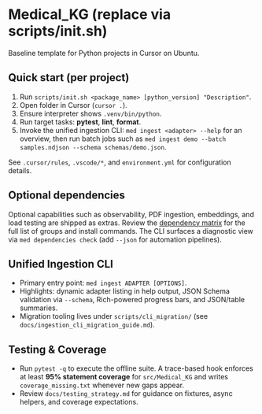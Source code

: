 # Medical_KG (replace via scripts/init.sh)

Baseline template for Python projects in Cursor on Ubuntu.

## Quick start (per project)
1. Run `scripts/init.sh <package_name> [python_version] "Description"`.
2. Open folder in Cursor (`cursor .`).
3. Ensure interpreter shows `.venv/bin/python`.
4. Run target tasks: **pytest**, **lint**, **format**.
5. Invoke the unified ingestion CLI: `med ingest <adapter> --help` for an overview, then run batch jobs such as `med ingest demo --batch samples.ndjson --schema schemas/demo.json`.

See `.cursor/rules`, `.vscode/*`, and `environment.yml` for configuration details.

## Optional dependencies

Optional capabilities such as observability, PDF ingestion, embeddings, and load
testing are shipped as extras. Review the [dependency matrix](docs/dependencies.md)
for the full list of groups and install commands. The CLI surfaces a diagnostic
view via `med dependencies check` (add `--json` for automation pipelines).

## Unified Ingestion CLI

- Primary entry point: `med ingest ADAPTER [OPTIONS]`.
- Highlights: dynamic adapter listing in help output, JSON Schema validation via `--schema`, Rich-powered progress bars, and JSON/table summaries.
- Migration tooling lives under `scripts/cli_migration/` (see `docs/ingestion_cli_migration_guide.md`).

## Testing & Coverage

- Run `pytest -q` to execute the offline suite. A trace-based hook enforces at
  least **95% statement coverage** for `src/Medical_KG` and writes
  `coverage_missing.txt` whenever new gaps appear.
- Review `docs/testing_strategy.md` for guidance on fixtures, async helpers, and
  coverage expectations.
